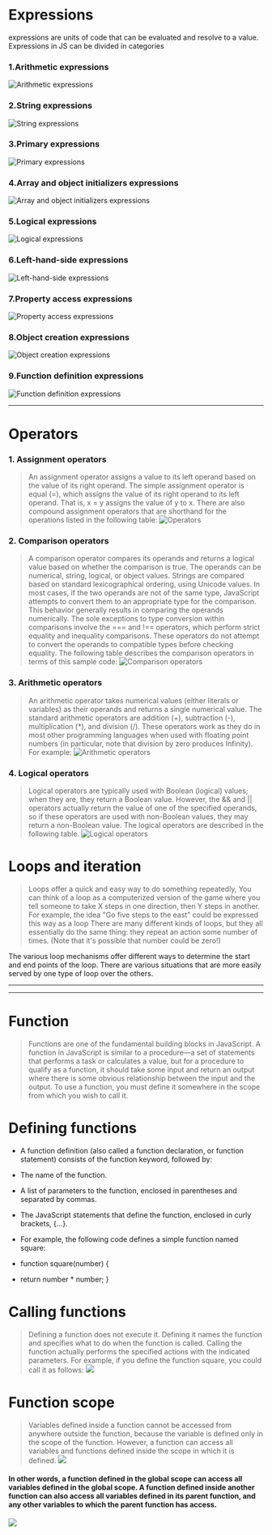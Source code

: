 #  **Expressions**

expressions are units of code that can be evaluated and resolve to a value. Expressions in JS can be divided in categories
### 1.Arithmetic expressions
![Arithmetic expressions](imgread06/re05/a.png)
### 2.String expressions
![String expressions](imgread06/re05/sa.PNG)
### 3.Primary expressions
![Primary expressions](imgread06/re05/aa.PNG)
### 4.Array and object initializers expressions
![Array and object initializers expressions](imgread06/re05/aaa.PNG)
### 5.Logical expressions
![Logical expressions](imgread06/re05/aaaa.PNG)
### 6.Left-hand-side expressions
![Left-hand-side expressions](imgread06/re05/aaaaa.PNG)
### 7.Property access expressions
![Property access expressions](imgread06/re05/aaaaaa.PNG)
### 8.Object creation expressions
![Object creation expressions](imgread06/re05/aaaaaaa.PNG)
### 9.Function definition expressions
![Function definition expressions](imgread06/re05/aaaaaaaa.PNG)

***

# **Operators**
### 1. Assignment operators
> An assignment operator assigns a value to its left operand based on the value of its right operand. The simple assignment operator is equal (=), which assigns the value of its right operand to its left operand. That is, x = y assigns the value of y to x.
There are also compound assignment operators that are shorthand for the operations listed in the following table:
![Operators](imgread06/d.PNG)

### 2. Comparison operators
>A comparison operator compares its operands and returns a logical value based on whether the comparison is true. The operands can be numerical, string, logical, or object values. Strings are compared based on standard lexicographical ordering, using Unicode values. In most cases, if the two operands are not of the same type, JavaScript attempts to convert them to an appropriate type for the comparison. This behavior generally results in comparing the operands numerically. The sole exceptions to type conversion within comparisons involve the === and !== operators, which perform strict equality and inequality comparisons. These operators do not attempt to convert the operands to compatible types before checking equality. The following table describes the comparison operators in terms of this sample code:
![Comparison operators](imgread06/c.jpg)

### 3. Arithmetic operators
>An arithmetic operator takes numerical values (either literals or variables) as their operands and returns a single numerical value. The standard arithmetic operators are addition (+), subtraction (-), multiplication (*), and division (/). These operators work as they do in most other programming languages when used with floating point numbers (in particular, note that division by zero produces Infinity). For example:
![Arithmetic operators](imgread06/c1.png)

### 4. Logical operators
> Logical operators are typically used with Boolean (logical) values; when they are, they return a Boolean value. However, the && and || operators actually return the value of one of the specified operands, so if these operators are used with non-Boolean values, they may return a non-Boolean value. The logical operators are described in the following table.
![Logical operators](imgread06/c3.jpeg)

# **Loops and iteration**
>Loops offer a quick and easy way to do something repeatedly, 
You can think of a loop as a computerized version of the game where you tell someone to take X steps in one direction, then Y steps in another. For example, the idea "Go five steps to the east" could be expressed this way as a loop
There are many different kinds of loops, but they all essentially do the same thing: they repeat an action some number of times. (Note that it's possible that number could be zero!)

The various loop mechanisms offer different ways to determine the start and end points of the loop. There are various situations that are more easily served by one type of loop over the others.

****
****

# **Function**

> Functions are one of the fundamental building blocks in JavaScript. A function in JavaScript is similar to a procedure—a set of statements that performs a task or calculates a value, but for a procedure to qualify as a function, it should take some input and return an output where there is some obvious relationship between the input and the output. To use a function, you must define it somewhere in the scope from which you wish to call it.


# Defining functions

+ A function definition (also called a function declaration, or function statement) consists of the function keyword, followed by:

+ The name of the function.
+ A list of parameters to the function, enclosed in parentheses and separated by commas.
+ The JavaScript statements that define the function, enclosed in curly brackets, {...}.
+ For example, the following code defines a simple function named square:
+ function square(number) {
+ return number * number;
}


# Calling functions
>Defining a function does not execute it. Defining it names the function and specifies what to do when the function is called.
 Calling the function actually performs the specified actions with the indicated parameters. For example, if you define the function square, you could call it as follows:
![](https://cdn.programiz.com/cdn/farfuture/NdxxeWlRfoHMPgdcWPkeVy1wN9MwAgoqoYqZkFQDMFQ/mtime:1591592059/sites/tutorial2program/files/javascript-function-example1.png)
# Function scope
> Variables defined inside a function cannot be accessed from anywhere outside the function, because the variable is defined only in the scope of the function. However, a function can access all variables and functions defined inside the scope in which it is defined.
![](https://www.learnsimpli.com/wp-content/uploads/2020/02/2-4.png)
#### In other words, a function defined in the global scope can access all variables defined in the global scope. A function defined inside another function can also access all variables defined in its parent function, and any other variables to which the parent function has access.

![](https://i.ytimg.com/vi/bJZHsEJJfvQ/maxresdefault.jpg)